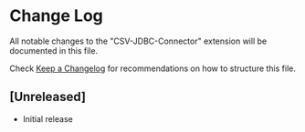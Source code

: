 # Change Log

All notable changes to the "CSV-JDBC-Connector" extension will be documented in this file.

Check [Keep a Changelog](http://keepachangelog.com/) for recommendations on how to structure this file.

## [Unreleased]

- Initial release